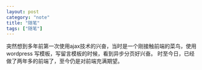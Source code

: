 ```yaml
---
layout: post
category: "note"
title: "随笔"
tags: ["随笔"]
---
```


突然想到多年前第一次使用ajax技术的兴奋，当时是一个刚接触前端的菜鸟，使用 wordpress 写模板，写留言模板的时候，看到异步分页好兴奋。
时至今日，已经做了两年多的前端了，至今仍是对前端充满期望。
